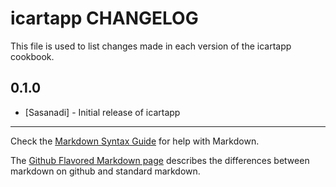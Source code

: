 icartapp CHANGELOG
==================

This file is used to list changes made in each version of the icartapp cookbook.

0.1.0
-----
- [Sasanadi] - Initial release of icartapp

- - -
Check the [Markdown Syntax Guide](http://daringfireball.net/projects/markdown/syntax) for help with Markdown.

The [Github Flavored Markdown page](http://github.github.com/github-flavored-markdown/) describes the differences between markdown on github and standard markdown.
